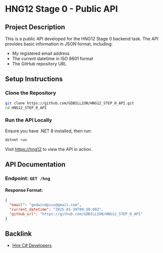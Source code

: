 # HNG12 Stage 0 - Public API

## Project Description
This is a public API developed for the HNG12 Stage 0 backend task. The API provides basic information in JSON format, including:
- My registered email address
- The current datetime in ISO 8601 format
- The GitHub repository URL

## Setup Instructions
### Clone the Repository
```sh
git clone https://github.com/GDBILLION/HNG12_STEP_0_API.git
cd HNG12_STEP_0_API
```

### Run the API Locally
Ensure you have .NET 8 installed, then run:
```sh
dotnet run
```
Visit [https://hng12](https://hng12) to view the API in action.

## API Documentation
### Endpoint: `GET /hng`
#### Response Format:
```json
{
  "email": "godwindpius@gmail.com",
  "current_datetime": "2025-01-30T09:30:00Z",
  "github_url": "https://github.com/GDBILLION/HNG12_STEP_0_API"
}
```



## Backlink
- [Hire C# Developers](https://hng.tech/hire/csharp-developers)

